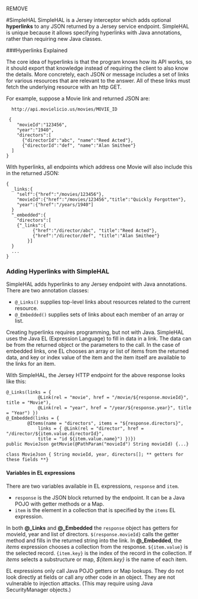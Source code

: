 REMOVE

#SimpleHAL
SimpleHAL is a Jersey interceptor which adds optional **hyperlinks** to any JSON returned by a Jersey service endpoint. SimpleHAL is unique because it allows specifying hyperlinks with Java annotations, rather than requiring new Java classes.

###Hyperlinks Explained

The core idea of hyperlinks is that the program knows how its API works, so it should export that knowledge instead of requiring the client to also know the details.  More concretely, each JSON or message includes a set of links for various resources that are relevant to the answer. All of these links must fetch the underlying resource with an http GET.

For example, suppose a Movie link and returned JSON are:
```
  http://api.movielicio.us/movies/MOVIE_ID
```
```
 {
    "movieId":"123456",
    "year":"1940",
    "directors":[
      {"directorId":"abc", "name":"Reed Acted"},
      {"directorId":"def", "name":"Alan Smithee"}
  ]
}
```
With hyperlinks, all endpoints which address one Movie will also include this in the returned JSON:
```
{
  _links:{
    "self":{"href":"/movies/123456"},
    "movieId":{"href":"/movies/123456","title":"Quickly Forgotten"},
    "year":{"href":"/years/1940"]
  }
  "_embedded":{
    "directors":[
	{"_links":{
          {"href":"/director/abc", "title":"Reed Acted"},
          {"href":"/director/def", "title":"Alan Smithee"}
        }]
  }
  ...
}
```
### Adding Hyperlinks with SimpleHAL
SimpleHAL adds hyperlinks to any Jersey endpoint with Java annotations. 
There are two annotation classes: 
* `@_Links()` supplies top-level links about resources related to the current resource. 
* `@_Embedded()` supplies sets of links about each member of an array or list.  

Creating hyperlinks requires programming, but not with Java. SimpleHAL uses the Java EL (Expression Language) to fill in data in a link. The data can be from the returned object or the parameters to the call. In the case of embedded links, one EL chooses an array or list of items from the returned data, and key or index value of the item and the item itself are available to the links for an item. 

With SimpleHAL, the Jersey HTTP endpoint for the above response looks like this:
```
@_Links(links = {
			@Link(rel = "movie", href = "/movie/${response.movieId}", title = "Movie"),
			@Link(rel = "year", href = "/year/${response.year}", title = "Year") })
@_Embedded(links = {
		@Items(name = "directors", items = "${response.directors}", 
			links = { @Link(rel = "director", href = "/director/${item.value.directorId}", 
			title = "id ${item.value.name}") })})
public MovieJson getMovie(@PathParam("movieId") String movieId) {...}

class MovieJson { String movieId, year, directors[]; ** getters for these fields **}
```

#### Variables in EL expressions
There are two variables available in EL expressions, `response` and `item`.
* `response` is the JSON block returned by the endpoint. It can be a Java POJO with getter methods or a Map.
* `item` is the element in a collection that is specified by the `items` EL expression.

In both **@_Links** and **@_Embedded** the `response` object has getters for movieId, year and list of directors.
`$(response.movieId}` calls the getter method and fills in the returned string into the link.
In **@_Embedded**, the *items* expression chooses a collection from the response. `${item.value}` is the selected record.
 `{item.key}` is the index of the record in the collection. 
If *items* selects a substructure or map, *${item.key}* is the name of each item.

EL expressions only call Java POJO getters or Map lookups. 
They do not look directly at fields or call any other code in an object.
They are not vulnerable to injection attacks. (This may require using Java SecurityManager objects.)


